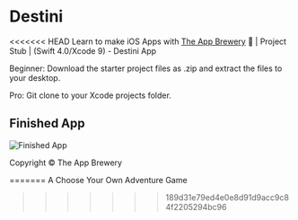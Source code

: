 # Destini
<<<<<<< HEAD
Learn to make iOS Apps with [The App Brewery](https://www.appbrewery.co) 📱 | Project Stub | (Swift 4.0/Xcode 9) - Destini App

Beginner: Download the starter project files as .zip and extract the files to your desktop.

Pro: Git clone to your Xcode projects folder.

## Finished App
![Finished App](https://github.com/londonappbrewery/Images/blob/master/Destini.gif)



Copyright © The App Brewery

=======
A Choose Your Own Adventure Game
>>>>>>> 189d31e79ed4e0e8d91d9acc9c84f2205294bc96
